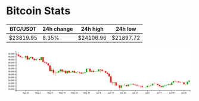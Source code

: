 # Bitcoin Stats

BTC/USDT|24h change|24h high|24h low|
|---|---|---|---|
|$23819.95|8.35%|$24106.96|$21897.72|

<img src="./chart.svg">
